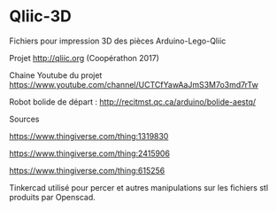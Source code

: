 # Qliic-3D
Fichiers pour impression 3D des pièces Arduino-Lego-Qliic

Projet http://qliic.org (Coopérathon 2017)

Chaine Youtube du projet https://www.youtube.com/channel/UCTCfYawAaJmS3M7o3md7rTw

Robot bolide de départ : http://recitmst.qc.ca/arduino/bolide-aestq/



Sources

https://www.thingiverse.com/thing:1319830

https://www.thingiverse.com/thing:2415906

https://www.thingiverse.com/thing:615256

Tinkercad utilisé pour percer et autres manipulations sur les fichiers stl produits par Openscad.

